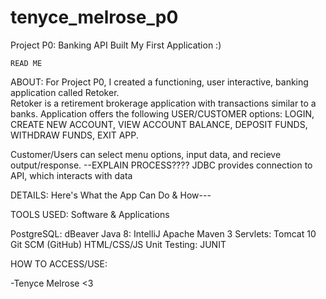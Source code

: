 # tenyce_melrose_p0 
Project P0: Banking API
    Built My First Application :)

    READ ME

ABOUT:
For Project P0, I created a functioning, user interactive, banking application called Retoker.  
Retoker is a retirement brokerage application with transactions similar to a banks.
Application offers the following USER/CUSTOMER options: LOGIN, CREATE NEW ACCOUNT, VIEW ACCOUNT BALANCE, 
DEPOSIT FUNDS, WITHDRAW FUNDS, EXIT APP.

Customer/Users can select menu options, input data, and 
recieve output/response. 
--EXPLAIN PROCESS????   JDBC provides connection to API, which interacts with data


DETAILS:
Here's What the App Can Do & How---




TOOLS USED:
Software & Applications

PostgreSQL: dBeaver 
Java 8: IntelliJ
Apache Maven 3
Servlets: Tomcat 10
Git SCM (GitHub)
HTML/CSS/JS
Unit Testing: JUNIT



HOW TO ACCESS/USE:



-Tenyce Melrose <3
